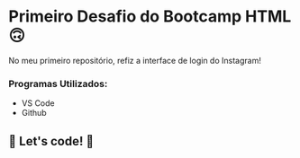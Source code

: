 # Primeiro Desafio do Bootcamp HTML 🙃

No meu primeiro repositório, refiz a interface de login do Instagram! 

### Programas Utilizados:

- VS Code
- Github

## 🚀 Let's code! 🚀
